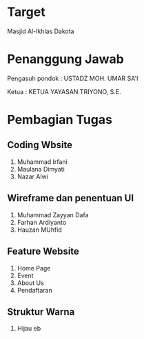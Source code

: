 # Target 
Masjid Al-Ikhlas Dakota

# Penanggung Jawab
Pengasuh pondok : USTADZ MOH. UMAR SA'I

Ketua : KETUA YAYASAN TRIYONO, S.E.

# Pembagian Tugas
## Coding Wbsite
1. Muhammad Irfani
2. Maulana Dimyati
3. Nazar Alwi

## Wireframe dan penentuan UI
1. Muhammad Zayyan Dafa
2. Farhan Ardiyanto
3. Hauzan MUhfid


## Feature Website
1. Home Page
1. Event
1. About Us
1. Pendaftaran

## Struktur Warna
1. Hijau 
eb